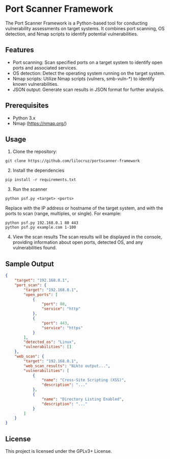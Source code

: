 # Port Scanner Framework

The Port Scanner Framework is a Python-based tool for conducting vulnerability assessments on target systems. It combines port scanning, OS detection, and Nmap scripts to identify potential vulnerabilities.

## Features

- Port scanning: Scan specified ports on a target system to identify open ports and associated services.
- OS detection: Detect the operating system running on the target system.
- Nmap scripts: Utilize Nmap scripts (vulners, smb-vuln-*) to identify known vulnerabilities.
- JSON output: Generate scan results in JSON format for further analysis.

## Prerequisites

- Python 3.x
- Nmap (https://nmap.org/)

## Usage

1. Clone the repository:

```shell
git clone https://github.com/lilocruz/portscanner-framework
```

2. Install the dependencies
```shell
pip install -r requirements.txt
```

3. Run the scanner
```shell
python psf.py <target> <ports>
```

Replace <target> with the IP address or hostname of the target system, and <ports> with the ports to scan (range, multiples, or single). For example:

```shell
python psf.py 192.168.0.1 80 443
python psf.py example.com 1-100
```

4. View the scan results
The scan results will be displayed in the console, providing information about open ports, detected OS, and any vulnerabilities found.

## Sample Output

```json
{
    "target": "192.168.0.1",
    "port_scan": {
        "target": "192.168.0.1",
        "open_ports": [
            {
                "port": 80,
                "service": "http"
            },
            {
                "port": 443,
                "service": "https"
            }
        ],
        "detected_os": "Linux",
        "vulnerabilities": []
    },
    "web_scan": {
        "target": "192.168.0.1",
        "web_scan_results": "Nikto output...",
        "vulnerabilities": [
            {
                "name": "Cross-Site Scripting (XSS)",
                "description": "..."
            },
            {
                "name": "Directory Listing Enabled",
                "description": "..."
            }
        ]
    }
}
```

## License

This project is licensed under the GPLv3+ License.


